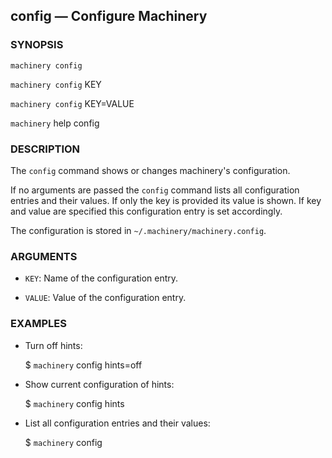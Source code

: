 
## config — Configure Machinery

### SYNOPSIS

`machinery config`

`machinery config` KEY

`machinery config` KEY=VALUE

`machinery` help config


### DESCRIPTION

The `config` command shows or changes machinery's configuration.

If no arguments are passed the `config` command lists all configuration
entries and their values. If only the key is provided its value is shown.
If key and value are specified this configuration entry is set accordingly.

The configuration is stored in `~/.machinery/machinery.config`.

### ARGUMENTS
  * `KEY`:
    Name of the configuration entry.

  * `VALUE`:
    Value of the configuration entry.


### EXAMPLES

  * Turn off hints:

    $ `machinery` config hints=off

  * Show current configuration of hints:

    $ `machinery` config hints

  * List all configuration entries and their values:

    $ `machinery` config
